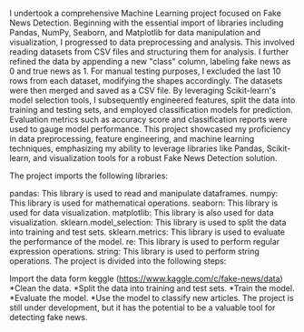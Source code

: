 I undertook a comprehensive Machine Learning project focused on Fake News Detection. Beginning with the essential import of libraries including Pandas, NumPy, Seaborn, and Matplotlib for data manipulation and visualization, I progressed to data preprocessing and analysis. This involved reading datasets from CSV files and structuring them for analysis. I further refined the data by appending a new "class" column, labeling fake news as 0 and true news as 1. For manual testing purposes, I excluded the last 10 rows from each dataset, modifying the shapes accordingly. The datasets were then merged and saved as a CSV file. By leveraging Scikit-learn's model selection tools, I subsequently engineered features, split the data into training and testing sets, and employed classification models for prediction. Evaluation metrics such as accuracy score and classification reports were used to gauge model performance. This project showcased my proficiency in data preprocessing, feature engineering, and machine learning techniques, emphasizing my ability to leverage libraries like Pandas, Scikit-learn, and visualization tools for a robust Fake News Detection solution.

The project imports the following libraries:

pandas: This library is used to read and manipulate dataframes.
numpy: This library is used for mathematical operations.
seaborn: This library is used for data visualization.
matplotlib: This library is also used for data visualization.
sklearn.model_selection: This library is used to split the data into training and test sets.
sklearn.metrics: This library is used to evaluate the performance of the model.
re: This library is used to perform regular expression operations.
string: This library is used to perform string operations.
The project is divided into the following steps:

Import the data form keggle  (https://www.kaggle.com/c/fake-news/data)
*Clean the data.
*Split the data into training and test sets.
*Train the model.
*Evaluate the model.
*Use the model to classify new articles.
The project is still under development, but it has the potential to be a valuable tool for detecting fake news.
